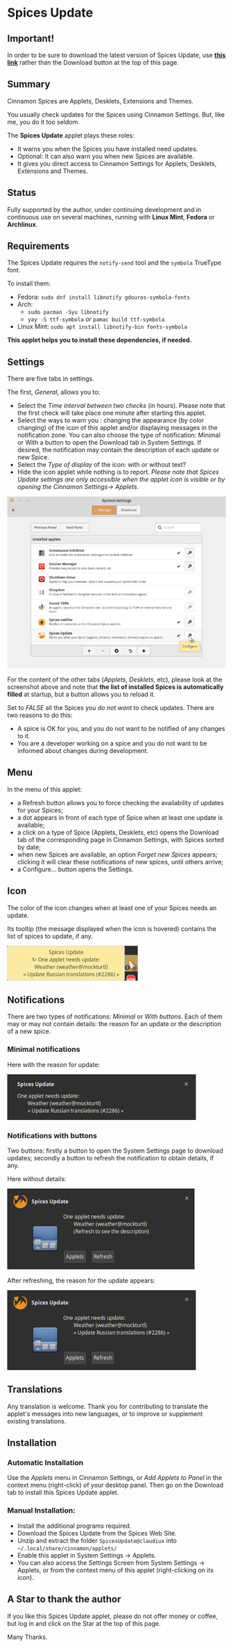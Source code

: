 # Spices Update

## Important!
In order to be sure to download the latest version of Spices Update, use **[this link](https://cinnamon-spices.linuxmint.com/files/applets/SpicesUpdate@claudiux.zip?4f0319bf-beca-4aad-b686-dd7421a14693)** rather than the Download button at the top of this page.

## Summary

Cinnamon Spices are Applets, Desklets, Extensions and Themes.

You usually check updates for the Spices using Cinnamon Settings. But, like me, you do it too seldom.

The **Spices Update** applet plays these roles:

  * It warns you when the Spices you have installed need updates.
  * Optional: It can also warn you when new Spices are available.
  * It gives you direct access to Cinnamon Settings for Applets, Desklets, Extensions and Themes.

## Status

Fully supported by the author, under continuing development and in continuous use on several machines, running with **Linux Mint**, **Fedora** or **Archlinux**.

## Requirements

The Spices Update requires the ```notify-send``` tool and the ```symbola``` TrueType font.

To install them:

  * Fedora: `sudo dnf install libnotify gdouros-symbola-fonts`
  * Arch:
    * ```sudo pacman -Syu libnotify```
    * `yay -S ttf-symbola` _or_ `pamac build ttf-symbola`
  * Linux Mint: ```sudo apt install libnotify-bin fonts-symbola```

**This applet helps you to install these dependencies, if needed.**

## Settings

There are five tabs in settings.

The first, _General_, allows you to:

  * Select the _Time interval between two checks_ (in hours). Please note that the first check will take place one minute after starting this applet.
  * Select the ways to warn you : changing the appearance (by color changing) of the icon of this applet and/or displaying messages in the notification zone. You can also choose the type of notification: Minimal or With a button to open the Download tab in System Settings. If desired, the notification may contain the description of each update or new Spice.
  * Select the _Type of display_ of the icon: with or without text?
  * Hide the icon applet while nothing is to report. _Please note that Spices Update settings are only accessible when the applet icon is visible or by opening the Cinnamon Settings-> Applets._

![system_settings_applet](https://github.com/claudiux/docs/raw/master/SpicesUpdate/images/System_Settings_Applets.png)

For the content of the other tabs (_Applets_, _Desklets_, etc), please look at the screenshot above and note that **the list of installed Spices is automatically filled** at startup, but a button allows you to reload it.

Set to _FALSE_ all the Spices you _do not want_ to check updates. There are two reasons to do this:

  * A spice is OK for you, and you do not want to be notified of any changes to it.
  * You are a developer working on a spice and you do not want to be informed about changes during development.

## Menu

In the menu of this applet:

  * a Refresh button allows you to force checking the availability of updates for your Spices;
  * a dot appears in front of each type of Spice when at least one update is available;
  * a click on a type of Spice (Applets, Desklets, etc) opens the Download tab of the corresponding page in Cinnamon Settings, with Spices sorted by date;
  * when new Spices are available, an option _Forget new Spices_ appears; clicking it will clear these notifications of new spices, until others arrive;
  * a Configure... button opens the Settings.

## Icon

The color of the icon changes when at least one of your Spices needs an update.

Its tooltip (the message displayed when the icon is hovered) contains the list of spices to update, if any.

![hovering_icon](https://github.com/claudiux/docs/raw/master/SpicesUpdate/images/hovering_icon.png)

## Notifications
There are two types of notifications: _Minimal_ or _With buttons_. Each of them may or may not contain details: the reason for an update or the description of a new spice.
### Minimal notifications
Here with the reason for update:

![notif_simple_with_details](https://github.com/claudiux/docs/raw/master/SpicesUpdate/images/notif_simple_with_details.png)

### Notifications with buttons
Two buttons: firstly a button to open the System Settings page to download updates; secondly a button to refresh the notification to obtain details, if any.

Here without details:

![notif_without_details](https://github.com/claudiux/docs/raw/master/SpicesUpdate/images/notif_without_details.png)

After refreshing, the reason for the update appears:

![notif_with_details](https://github.com/claudiux/docs/raw/master/SpicesUpdate/images/notif_with_details2.png)

## Translations

Any translation is welcome. Thank you for contributing to translate the applet's messages into new languages, or to improve or supplement existing translations.

## Installation

### Automatic Installation

Use the _Applets_ menu in Cinnamon Settings, or _Add Applets to Panel_ in the context menu (right-click) of your desktop panel. Then go on the Download tab to install this Spices Update applet.

### Manual Installation:

   * Install the additional programs required.
   * Download the Spices Update from the Spices Web Site.
   * Unzip and extract the folder ```SpicesUpdate@claudiux``` into ```~/.local/share/cinnamon/applets/```
   * Enable this applet in System Settings -> Applets.
   * You can also access the Settings Screen from System Settings -> Applets, or from the context menu of this applet (right-clicking on its icon).

## A Star to thank the author

If you like this Spices Update applet, please do not offer money or coffee, but log in and click on the Star at the top of this page.

Many Thanks.
